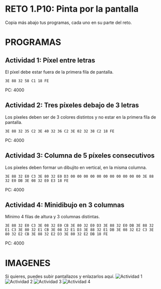 # RETO 1.P10: Pinta por la pantalla
Copia más abajo tus programas, cada uno en su parte del reto.

# PROGRAMAS

## Actividad 1: Píxel entre letras
El píxel debe estar fuera de la primera fila de pantalla.

```
3E 88 32 58 C1 18 FE
```
PC: 4000

## Actividad 2: Tres píxeles debajo de 3 letras
Los píxeles deben ser de 3 colores distintos y no estar en la primera fila de pantalla.

```
3E 88 32 35 C2 3E 40 32 36 C2 3E 02 32 38 C2 18 FE
```
PC: 4000

## Actividad 3: Columna de 5 píxeles consecutivos
Los píxeles deben formar un dibujito en vertical, en la misma columna.

```
3E 88 32 E0 C3 3E 80 32 E0 D3 00 00 00 00 00 00 00 00 00 00 00 3E 88 32 E0 DB 3E 08 32 E0 E3 18 FE
```
PC: 4000

## Actividad 4: Minidibujo en 3 columnas
Mínimo 4 filas de altura y 3 columnas distintas.

```
3E 88 32 E0 C3 3E 08 32 E0 CB 3E 80 32 E0 D3 3E 88 32 E0 DB 3E 88 32 E1 C3 3E 80 32 E1 CB 3E 08 32 E1 D3 3E 88 32 E1 DB 3E 08 32 E2 C3 3E 80 32 E2 CB 3E 88 32 E2 D3 3E 80 32 E2 DB 18 FE
```
PC: 4000

# IMAGENES
Si quieres, puedes subir pantallazos y enlazarlos aquí.
![Actividad 1](/tuimagen1.png)
![Actividad 2](/tuimagen2.png)
![Actividad 3](/tuimagen3.png)
![Actividad 4](/tuimagen4.png)
